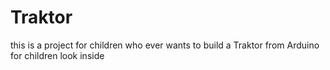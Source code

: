 # Traktor
this is a project for children who ever wants to build a Traktor from Arduino for children look inside
